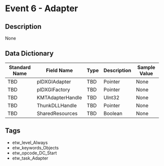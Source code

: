 # Event 6 - Adapter

## Description
None

## Data Dictionary
|Standard Name|Field Name|Type|Description|Sample Value|
|---|---|---|---|---|
|TBD|pIDXGIAdapter|TBD|Pointer|None|None|
|TBD|pIDXGIFactory|TBD|Pointer|None|None|
|TBD|KMTAdapterHandle|TBD|UInt32|None|None|
|TBD|ThunkDLLHandle|TBD|Pointer|None|None|
|TBD|SharedResources|TBD|Boolean|None|None|

## Tags
* etw_level_Always
* etw_keywords_Objects
* etw_opcode_DC_Start
* etw_task_Adapter